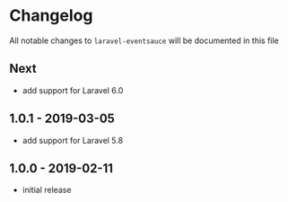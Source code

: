 # Changelog

All notable changes to `laravel-eventsauce` will be documented in this file

## Next

- add support for Laravel 6.0

## 1.0.1 - 2019-03-05

- add support for Laravel 5.8

## 1.0.0 - 2019-02-11

- initial release
